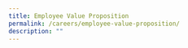 ```yaml
---
title: Employee Value Proposition
permalink: /careers/employee-value-proposition/
description: ""
---
```

